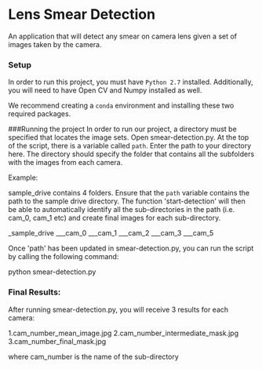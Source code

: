 # Lens Smear Detection

An application that will detect any smear on camera lens given a set of images taken by the camera.

### Setup
In order to run this project, you must have `Python 2.7` installed. Additionally, you will need to have Open CV and Numpy installed as well. 

We recommend creating a `conda` environment and installing these two required packages.

###Running the project
In order to run our project, a directory must be specified that locates the image sets. Open smear-detection.py. At the top of the script, there is a variable called `path`. Enter the path to your directory here. The directory should specify the folder that contains all the subfolders with the images from each camera.

Example:

sample_drive contains 4 folders. Ensure that the `path` variable contains the path to the sample drive directory. The function 'start-detection' will then be able to automatically identify all the sub-directories in the path (i.e. cam_0, cam_1 etc) and create final images for each sub-directory.

_sample_drive
___cam_0
___cam_1
___cam_2
___cam_3
___cam_5


Once 'path' has been updated in smear-detection.py, you can run the script by calling the following command:

python smear-detection.py

### Final Results:
After running smear-detection.py, you will receive 3 results for each camera:

1.cam_number_mean_image.jpg
2.cam_number_intermediate_mask.jpg
3.cam_number_final_mask.jpg

where cam_number is the name of the sub-directory
